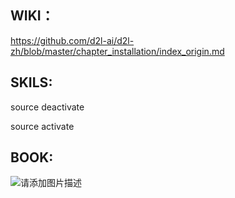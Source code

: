 ## WIKI：

https://github.com/d2l-ai/d2l-zh/blob/master/chapter_installation/index_origin.md

## SKILS:

source deactivate

source activate


## BOOK:


![请添加图片描述](https://img-blog.csdnimg.cn/653e4e815f814fbaba9e8ca82dd14b22.png?x-oss-process=image/watermark,type_d3F5LXplbmhlaQ,shadow_50,text_Q1NETiBAQU1PVi1BTlVV,size_20,color_FFFFFF,t_70,g_se,x_16)

